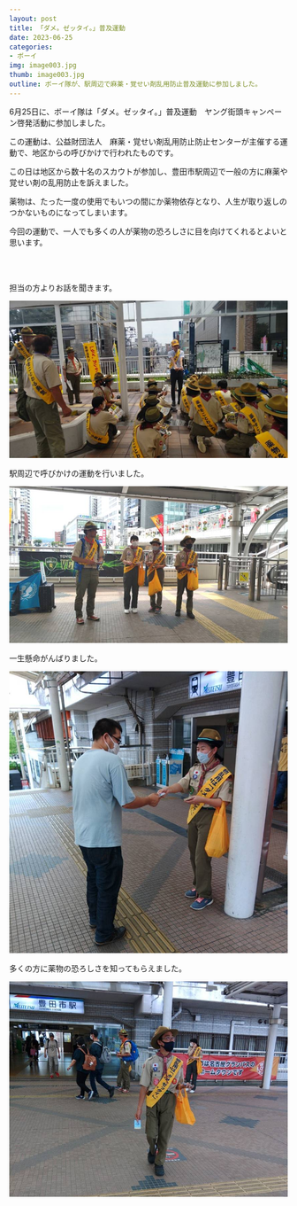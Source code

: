 ```yaml
---
layout: post
title: 「ダメ。ゼッタイ。」普及運動
date: 2023-06-25
categories:
- ボーイ
img: image003.jpg
thumb: image003.jpg
outline: ボーイ隊が、駅周辺で麻薬・覚せい剤乱用防止普及運動に参加しました。
---
```


6月25日に、ボーイ隊は「ダメ。ゼッタイ。」普及運動　ヤング街頭キャンペーン啓発活動に参加しました。

この運動は、公益財団法人　麻薬・覚せい剤乱用防止防止センターが主催する運動で、地区からの呼びかけで行われたものです。

この日は地区から数十名のスカウトが参加し、豊田市駅周辺で一般の方に麻薬や覚せい剤の乱用防止を訴えました。

薬物は、たった一度の使用でもいつの間にか薬物依存となり、人生が取り返しのつかないものになってしまいます。

今回の運動で、一人でも多くの人が薬物の恐ろしさに目を向けてくれるとよいと思います。

<br>

<br>

担当の方よりお話を聞きます。

<img src="/assets/img/blog/2023-06-25-「ダメ。ゼッタイ。」普及運動/image001.jpg">

駅周辺で呼びかけの運動を行いました。

<img src="/assets/img/blog/2023-06-25-「ダメ。ゼッタイ。」普及運動/image002.jpg">

一生懸命がんばりました。

<img src="/assets/img/blog/2023-06-25-「ダメ。ゼッタイ。」普及運動/image003.jpg">

多くの方に薬物の恐ろしさを知ってもらえました。

<img src="/assets/img/blog/2023-06-25-「ダメ。ゼッタイ。」普及運動/image004.jpg">
